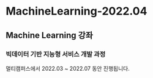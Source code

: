 # MachineLearning-2022.04

## Machine Learning 강좌

### 빅데이터 기반 지능형 서비스 개발 과정
멀티캠퍼스에서 2022.03 ~ 2022.07 동안 진행됩니다.
